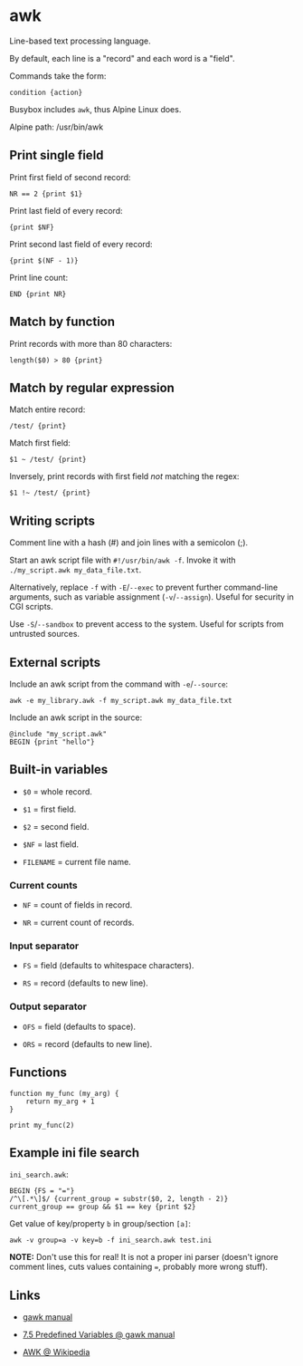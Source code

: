 # awk

Line-based text processing language.

By default, each line is a "record" and each word is a "field".

Commands take the form:

	condition {action}

Busybox includes `awk`, thus Alpine Linux does.

Alpine path: /usr/bin/awk


## Print single field

Print first field of second record:

	NR == 2 {print $1}

Print last field of every record:

	{print $NF}

Print second last field of every record:

	{print $(NF - 1)}

Print line count:

	END {print NR}


## Match by function

Print records with more than 80 characters:

	length($0) > 80 {print}


## Match by regular expression

Match entire record:

	/test/ {print}

Match first field:

	$1 ~ /test/ {print}

Inversely, print records with first field *not* matching the regex:

	$1 !~ /test/ {print}


## Writing scripts

Comment line with a hash (#) and join lines with a semicolon (;).

Start an awk script file with `#!/usr/bin/awk -f`.
Invoke it with `./my_script.awk my_data_file.txt`.

Alternatively, replace `-f` with `-E`/`--exec` to prevent further command-line arguments, such as variable assignment (`-v`/`--assign`).
Useful for security in CGI scripts.

Use `-S`/`--sandbox` to prevent access to the system.
Useful for scripts from untrusted sources.


## External scripts

Include an awk script from the command with `-e`/`--source`:

	awk -e my_library.awk -f my_script.awk my_data_file.txt

Include an awk script in the source:

	@include "my_script.awk"
	BEGIN {print "hello"}


## Built-in variables

- `$0` = whole record.

- `$1` = first field.

- `$2` = second field.

- `$NF` = last field.

- `FILENAME` = current file name.


### Current counts

- `NF` = count of fields in record.

- `NR` = current count of records.


### Input separator

- `FS` = field (defaults to whitespace characters).

- `RS` = record (defaults to new line).


### Output separator

- `OFS` = field (defaults to space).

- `ORS` = record (defaults to new line).


## Functions

	function my_func (my_arg) {
		return my_arg + 1
	}

	print my_func(2)


## Example ini file search

`ini_search.awk`:

	BEGIN {FS = "="}
	/^\[.*\]$/ {current_group = substr($0, 2, length - 2)}
	current_group == group && $1 == key {print $2}

Get value of key/property `b` in group/section `[a]`:

	awk -v group=a -v key=b -f ini_search.awk test.ini

**NOTE:** Don't use this for real! It is not a proper ini parser (doesn't ignore comment lines, cuts values containing `=`, probably more wrong stuff).


## Links

- [gawk manual](https://www.gnu.org/software/gawk/manual/gawk.html)

- [7.5 Predefined Variables @ gawk manual](https://www.gnu.org/software/gawk/manual/gawk.html#Built_002din-Variables)

- [AWK @ Wikipedia](https://en.m.wikipedia.org/wiki/AWK)
